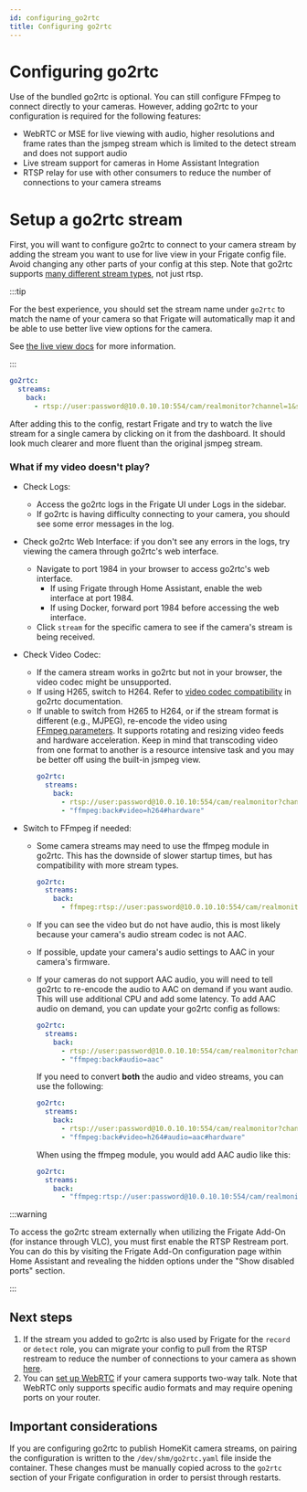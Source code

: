 ```yaml
---
id: configuring_go2rtc
title: Configuring go2rtc
---
```


# Configuring go2rtc

Use of the bundled go2rtc is optional. You can still configure FFmpeg to connect directly to your cameras. However, adding go2rtc to your configuration is required for the following features:

- WebRTC or MSE for live viewing with audio, higher resolutions and frame rates than the jsmpeg stream which is limited to the detect stream and does not support audio
- Live stream support for cameras in Home Assistant Integration
- RTSP relay for use with other consumers to reduce the number of connections to your camera streams

# Setup a go2rtc stream

First, you will want to configure go2rtc to connect to your camera stream by adding the stream you want to use for live view in your Frigate config file. Avoid changing any other parts of your config at this step. Note that go2rtc supports [many different stream types](https://github.com/AlexxIT/go2rtc/tree/v1.9.10#module-streams), not just rtsp.

:::tip

For the best experience, you should set the stream name under `go2rtc` to match the name of your camera so that Frigate will automatically map it and be able to use better live view options for the camera.

See [the live view docs](../configuration/live.md#setting-stream-for-live-ui) for more information.

:::

```yaml
go2rtc:
  streams:
    back:
      - rtsp://user:password@10.0.10.10:554/cam/realmonitor?channel=1&subtype=2
```

After adding this to the config, restart Frigate and try to watch the live stream for a single camera by clicking on it from the dashboard. It should look much clearer and more fluent than the original jsmpeg stream.

### What if my video doesn't play?

- Check Logs:

  - Access the go2rtc logs in the Frigate UI under Logs in the sidebar.
  - If go2rtc is having difficulty connecting to your camera, you should see some error messages in the log.

- Check go2rtc Web Interface: if you don't see any errors in the logs, try viewing the camera through go2rtc's web interface.

  - Navigate to port 1984 in your browser to access go2rtc's web interface.
    - If using Frigate through Home Assistant, enable the web interface at port 1984.
    - If using Docker, forward port 1984 before accessing the web interface.
  - Click `stream` for the specific camera to see if the camera's stream is being received.

- Check Video Codec:

  - If the camera stream works in go2rtc but not in your browser, the video codec might be unsupported.
  - If using H265, switch to H264. Refer to [video codec compatibility](https://github.com/AlexxIT/go2rtc/tree/v1.9.10#codecs-madness) in go2rtc documentation.
  - If unable to switch from H265 to H264, or if the stream format is different (e.g., MJPEG), re-encode the video using [FFmpeg parameters](https://github.com/AlexxIT/go2rtc/tree/v1.9.10#source-ffmpeg). It supports rotating and resizing video feeds and hardware acceleration. Keep in mind that transcoding video from one format to another is a resource intensive task and you may be better off using the built-in jsmpeg view.
    ```yaml
    go2rtc:
      streams:
        back:
          - rtsp://user:password@10.0.10.10:554/cam/realmonitor?channel=1&subtype=2
          - "ffmpeg:back#video=h264#hardware"
    ```

- Switch to FFmpeg if needed:

  - Some camera streams may need to use the ffmpeg module in go2rtc. This has the downside of slower startup times, but has compatibility with more stream types.

    ```yaml
    go2rtc:
      streams:
        back:
          - ffmpeg:rtsp://user:password@10.0.10.10:554/cam/realmonitor?channel=1&subtype=2
    ```

  - If you can see the video but do not have audio, this is most likely because your camera's audio stream codec is not AAC.
  - If possible, update your camera's audio settings to AAC in your camera's firmware.
  - If your cameras do not support AAC audio, you will need to tell go2rtc to re-encode the audio to AAC on demand if you want audio. This will use additional CPU and add some latency. To add AAC audio on demand, you can update your go2rtc config as follows:

    ```yaml
    go2rtc:
      streams:
        back:
          - rtsp://user:password@10.0.10.10:554/cam/realmonitor?channel=1&subtype=2
          - "ffmpeg:back#audio=aac"
    ```

    If you need to convert **both** the audio and video streams, you can use the following:

    ```yaml
    go2rtc:
      streams:
        back:
          - rtsp://user:password@10.0.10.10:554/cam/realmonitor?channel=1&subtype=2
          - "ffmpeg:back#video=h264#audio=aac#hardware"
    ```

    When using the ffmpeg module, you would add AAC audio like this:

    ```yaml
    go2rtc:
      streams:
        back:
          - "ffmpeg:rtsp://user:password@10.0.10.10:554/cam/realmonitor?channel=1&subtype=2#video=copy#audio=copy#audio=aac#hardware"
    ```

:::warning

To access the go2rtc stream externally when utilizing the Frigate Add-On (for
instance through VLC), you must first enable the RTSP Restream port.
You can do this by visiting the Frigate Add-On configuration page within Home
Assistant and revealing the hidden options under the "Show disabled ports"
section.

:::

## Next steps

1. If the stream you added to go2rtc is also used by Frigate for the `record` or `detect` role, you can migrate your config to pull from the RTSP restream to reduce the number of connections to your camera as shown [here](/configuration/restream#reduce-connections-to-camera).
2. You can [set up WebRTC](/configuration/live#webrtc-extra-configuration) if your camera supports two-way talk. Note that WebRTC only supports specific audio formats and may require opening ports on your router.

## Important considerations

If you are configuring go2rtc to publish HomeKit camera streams, on pairing the configuration is written to the `/dev/shm/go2rtc.yaml` file inside the container. These changes must be manually copied across to the `go2rtc` section of your Frigate configuration in order to persist through restarts.
